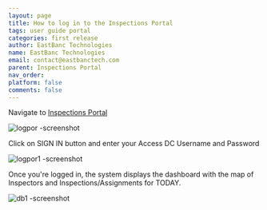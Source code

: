```yaml
---
layout: page
title: How to log in to the Inspections Portal
tags: user guide portal
categories: first release
author: EastBanc Technologies
name: EastBanc Technologies
email: contact@eastbanctech.com
parent: Inspections Portal
nav_order: 
platform: false
comments: false
---
```


Navigate to [Inspections Portal](https://tq-city-inspector-portal-staging.azurewebsites.net/login)

![logpor -screenshot](https://user-images.githubusercontent.com/81990744/115262028-27858380-a102-11eb-82c2-a678593d4e7f.png)

Click on SIGN IN button and enter your Access DC Username and Password

![logpor1 -screenshot](https://user-images.githubusercontent.com/81990744/115262040-294f4700-a102-11eb-88df-5fe812a61b77.png)

Once you're logged in, the system displays the dashboard with the map of Inspectors and Inspections/Assignments for TODAY.

![db1 -screenshot](https://user-images.githubusercontent.com/81990744/118874716-35712480-b8b9-11eb-9093-d23edc206664.png)

